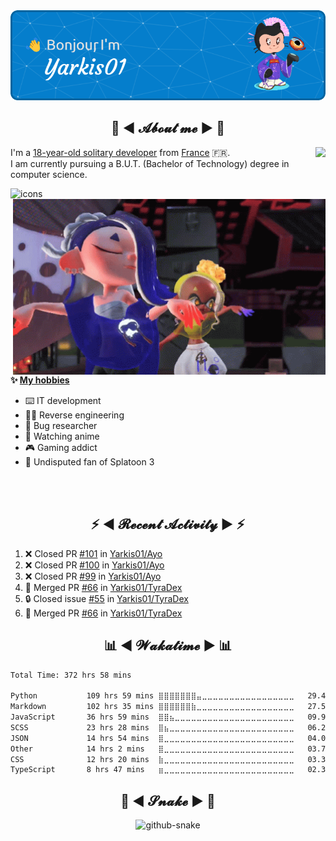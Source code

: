 <div align="center">
  <img src="assets/header.png" />
</div>

<h2 align="center">💬 ◄ 𝓐𝓫𝓸𝓾𝓽 𝓶𝓮 ► 💬</h2>
<img src="https://count.getloli.com/get/@Yarkis01?theme=moebooru" align="right" />

<p>I'm a <ins>18-year-old solitary developer</ins> from <ins>France</ins> 🇫🇷.<br />
I am currently pursuing a B.U.T. (Bachelor of Technology) degree in computer science.
</p>


<picture>
  <source media="(prefers-color-scheme: dark)" srcset="assets/icons_dark.svg" />
  <source media="(prefers-color-scheme: light)" srcset="assets/icons.svg" />
  <img alt="icons" src="icons.svg" />
</picture>

<br />

<img src="assets/splatoon3.gif" width="500" align="right" />

**✨ <ins>My hobbies</ins>**
- ⌨️ IT development 
- 👨‍💻 Reverse engineering
- 🐛 Bug researcher
- 👀 Watching anime
- 🎮 Gaming addict
- 🔫 Undisputed fan of Splatoon 3

<br /><br />

<h2 align="center">⚡ ◄ 𝓡𝓮𝓬𝓮𝓷𝓽 𝓐𝓬𝓽𝓲𝓿𝓲𝓽𝔂 ► ⚡</h2>

<!--START_SECTION:activity-->
1. ❌ Closed PR [#101](https://github.com/Yarkis01/Ayo/pull/101) in [Yarkis01/Ayo](https://github.com/Yarkis01/Ayo)
2. ❌ Closed PR [#100](https://github.com/Yarkis01/Ayo/pull/100) in [Yarkis01/Ayo](https://github.com/Yarkis01/Ayo)
3. ❌ Closed PR [#99](https://github.com/Yarkis01/Ayo/pull/99) in [Yarkis01/Ayo](https://github.com/Yarkis01/Ayo)
4. 🎉 Merged PR [#66](https://github.com/Yarkis01/TyraDex/pull/66) in [Yarkis01/TyraDex](https://github.com/Yarkis01/TyraDex)
5. 🔒 Closed issue [#55](https://github.com/Yarkis01/TyraDex/issues/55) in [Yarkis01/TyraDex](https://github.com/Yarkis01/TyraDex)
6. 🎉 Merged PR [#66](https://github.com/Yarkis01/TyraDex/pull/66) in [Yarkis01/TyraDex](https://github.com/Yarkis01/TyraDex)
<!--END_SECTION:activity-->

<h2 align="center">📊 ◄ 𝓦𝓪𝓴𝓪𝓽𝓲𝓶𝓮 ► 📊</h2>

<!--START_SECTION:waka-->

```txt
Total Time: 372 hrs 58 mins

Python           109 hrs 59 mins ⣿⣿⣿⣿⣿⣿⣿⣤⣀⣀⣀⣀⣀⣀⣀⣀⣀⣀⣀⣀⣀⣀⣀⣀⣀   29.49 %
Markdown         102 hrs 35 mins ⣿⣿⣿⣿⣿⣿⣷⣀⣀⣀⣀⣀⣀⣀⣀⣀⣀⣀⣀⣀⣀⣀⣀⣀⣀   27.51 %
JavaScript       36 hrs 59 mins  ⣿⣿⣦⣀⣀⣀⣀⣀⣀⣀⣀⣀⣀⣀⣀⣀⣀⣀⣀⣀⣀⣀⣀⣀⣀   09.92 %
SCSS             23 hrs 28 mins  ⣿⣦⣀⣀⣀⣀⣀⣀⣀⣀⣀⣀⣀⣀⣀⣀⣀⣀⣀⣀⣀⣀⣀⣀⣀   06.29 %
JSON             14 hrs 54 mins  ⣿⣀⣀⣀⣀⣀⣀⣀⣀⣀⣀⣀⣀⣀⣀⣀⣀⣀⣀⣀⣀⣀⣀⣀⣀   04.00 %
Other            14 hrs 2 mins   ⣿⣀⣀⣀⣀⣀⣀⣀⣀⣀⣀⣀⣀⣀⣀⣀⣀⣀⣀⣀⣀⣀⣀⣀⣀   03.77 %
CSS              12 hrs 20 mins  ⣷⣀⣀⣀⣀⣀⣀⣀⣀⣀⣀⣀⣀⣀⣀⣀⣀⣀⣀⣀⣀⣀⣀⣀⣀   03.31 %
TypeScript       8 hrs 47 mins   ⣶⣀⣀⣀⣀⣀⣀⣀⣀⣀⣀⣀⣀⣀⣀⣀⣀⣀⣀⣀⣀⣀⣀⣀⣀   02.36 %
```

<!--END_SECTION:waka-->

<div align="center">
  <h2 align="center">🐍 ◄ 𝓢𝓷𝓪𝓴𝓮 ► 🐍</h2>
  <picture>
    <source media="(prefers-color-scheme: dark)" srcset="assets/github-snake-dark.svg" />
    <source media="(prefers-color-scheme: light)" srcset="assets/github-snake.svg" />
    <img alt="github-snake" src="github-snake.svg" />
  </picture>
</div>
